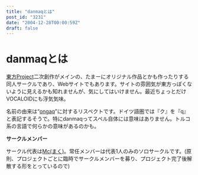 ```yaml
---
title: "danmaqとは"
post_id: "3231"
date: "2004-12-28T00:00:59Z"
draft: false
---
```


# danmaqとは

[東方Project](http://www16.big.or.jp/%7Ezun/html/game.html)二次創作がメインの、たまーにオリジナル作品とかも作ったりする同人サークルであり、Webサイトでもあります。サイトの雰囲気が東方っぽくないように見えるかも知れませんが、気にしてはいけません。最近ちょっとだけVOCALOIDにも浮気気味。  
  
名前の由来は“[ongaq](http://www.ongaq.com/taq/)”に対するリスペクトです。ドイツ語圏では『ク』を『q』と表記するそうで。特にdanmaqってスペル自体には意味はありません。トルコ系の言語で何らかの意味があるのかも。  
  
**サークルメンバー**  
  
サークル代表は[Mc(まく)](?t=Manager)。常任メンバーは代表1人のみのソロサークルです。(原則、プロジェクトごとに臨時でサークルメンバーを募り、プロジェクト完了後解散する形をとっているので)
